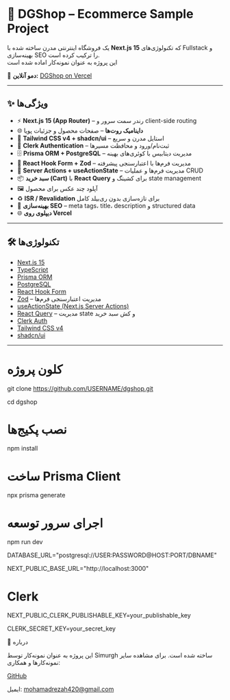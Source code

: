# 🛒 DGShop – Ecommerce Sample Project

یک فروشگاه اینترنتی مدرن ساخته شده با **Next.js 15** که تکنولوژی‌های Fullstack و بهینه‌سازی SEO را ترکیب کرده است.  
این پروژه به عنوان نمونه‌کار اماده شده است  

🔗 **دمو آنلاین:** [DGShop on Vercel](https://dgshap-nxtcwvrta-simurghs-projects.vercel.app/)  

---

## ✨ ویژگی‌ها

- ⚡ **Next.js 15 (App Router)** – رندر سمت سرور و client-side routing  
- 🌐 **داینامیک روت‌ها** – صفحات محصول و جزئیات پویا  
- 🎨 **Tailwind CSS v4 + shadcn/ui** – استایل مدرن و سریع  
- 🔑 **Clerk Authentication** – ثبت‌نام/ورود و محافظت مسیرها  
- 🗄️ **Prisma ORM + PostgreSQL** – مدیریت دیتابیس با کوئری‌های بهینه  
- 📝 **React Hook Form + Zod** – مدیریت فرم‌ها با اعتبارسنجی پیشرفته  
- 🔄 **Server Actions + useActionState** – مدیریت فرم‌ها و عملیات CRUD  
- 📦 **سبد خرید (Cart)** با **React Query** برای کشینگ و state management  
- 🖼️ آپلود چند عکس برای محصول  
- ♻️ **ISR / Revalidation** برای تازه‌سازی بدون ری‌بیلد کامل  
- 🚀 **بهینه‌سازی SEO** – meta tags، title، description و structured data  
- 🌐 **دیپلوی روی Vercel**  

---

## 🛠️ تکنولوژی‌ها

- [Next.js 15](https://nextjs.org/)  
- [TypeScript](https://www.typescriptlang.org/)  
- [Prisma ORM](https://www.prisma.io/)  
- [PostgreSQL](https://www.postgresql.org/)  
- [React Hook Form](https://react-hook-form.com/)  
- [Zod](https://zod.dev/) – مدیریت اعتبارسنجی فرم‌ها  
- [useActionState (Next.js Server Actions)](https://beta.nextjs.org/docs/routing/server-actions)  
- [React Query](https://tanstack.com/query/latest) – مدیریت state و کش سبد خرید  
- [Clerk Auth](https://clerk.com/)  
- [Tailwind CSS v4](https://tailwindcss.com/)  
- [shadcn/ui](https://ui.shadcn.com/)  

---
# کلون پروژه
git clone https://github.com/USERNAME/dgshop.git

cd dgshop

# نصب پکیج‌ها
npm install

# ساخت Prisma Client
npx prisma generate

# اجرای سرور توسعه
npm run dev



DATABASE_URL="postgresql://USER:PASSWORD@HOST:PORT/DBNAME"

NEXT_PUBLIC_BASE_URL="http://localhost:3000"

# Clerk
NEXT_PUBLIC_CLERK_PUBLISHABLE_KEY=your_publishable_key

CLERK_SECRET_KEY=your_secret_key

📌 درباره

این پروژه به عنوان نمونه‌کار توسط Simurgh ساخته شده است.
برای مشاهده سایر نمونه‌کارها و همکاری:

[GitHub](https://github.com/simurgh420)

ایمیل: mohamadrezah420@gmail.com
